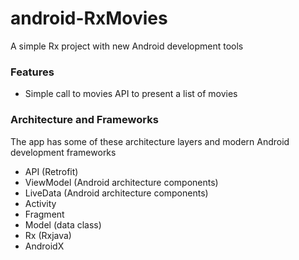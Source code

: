 # android-RxMovies
A simple Rx project with new Android development tools
### Features
- Simple call to movies API to present a list of movies
### Architecture and Frameworks
The app has some of these architecture layers and modern Android development frameworks
- API (Retrofit)
- ViewModel (Android architecture components)
- LiveData (Android architecture components)
- Activity
- Fragment
- Model (data class)
- Rx (Rxjava)
- AndroidX 
